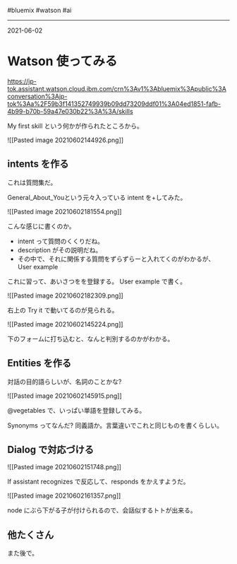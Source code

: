 #bluemix #watson #ai

---
2021-06-02

# Watson 使ってみる

https://jp-tok.assistant.watson.cloud.ibm.com/crn%3Av1%3Abluemix%3Apublic%3Aconversation%3Ajp-tok%3Aa%2F59b3f141352749939b09dd73209ddf01%3A04ed1851-fafb-4b99-b70b-59a47e030b22%3A%3A/skills


My first skill という何かが作られたところから。

![[Pasted image 20210602144926.png]]

## intents を作る

これは質問集だ。

General_About_Youという元々入っている intent を+してみた。

![[Pasted image 20210602181554.png]]

こんな感じに書くのか。
- intent って質問のくくりだね。
- description がその説明だね。
- その中で、それに関係する質問をずらずらーと入れてくのがわかるが、 User example



これに習って、あいさつをを登録する。 User example で書く。

![[Pasted image 20210602182309.png]]

右上の Try it で動いてるのが見られる。

![[Pasted image 20210602145224.png]]

下のフォームに打ち込むと、なんと判別するのかがわかる。














## Entities を作る

対話の目的語らしいが、名詞のことかな?

![[Pasted image 20210602145915.png]]

@vegetables で、いっぱい単語を登録してみる。

Synonyms ってなんだ? 同義語か。言葉違いでこれと同じものを書くらしい。

## Dialog で対応づける

![[Pasted image 20210602151748.png]]

If assistant recognizes で反応して、responds をかえすようだ。

![[Pasted image 20210602161357.png]]

node にぶら下がる子が付けられるので、会話似するトトが出来る。

## 他たくさん

また後で。
